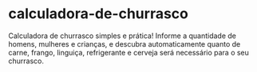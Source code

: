 # calculadora-de-churrasco
Calculadora de churrasco simples e prática! Informe a quantidade de homens, mulheres e crianças, e descubra automaticamente quanto de carne, frango, linguiça, refrigerante e cerveja será necessário para o seu churrasco.
